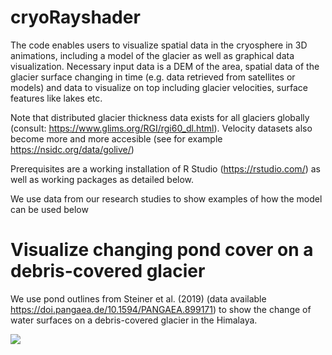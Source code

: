 # cryoRayshader

The code enables users to visualize spatial data in the cryosphere in 3D animations, including a model of the glacier as well as graphical data visualization.
Necessary input data is a DEM of the area, spatial data of the glacier surface changing in time (e.g. data retrieved from satellites or models) and data to visualize on top including glacier velocities, surface features like lakes etc.

Note that distributed glacier thickness data exists for all glaciers globally (consult: https://www.glims.org/RGI/rgi60_dl.html). 
Velocity datasets also become more and more accesible (see for example https://nsidc.org/data/golive/)

Prerequisites are a working installation of R Studio (https://rstudio.com/) as well as working packages as detailed below.

We use data from our research studies to show examples of how the model can be used below

# Visualize changing pond cover on a debris-covered glacier
We use pond outlines from Steiner et al. (2019) (data available https://doi.pangaea.de/10.1594/PANGAEA.899171) to show the change of water surfaces on a debris-covered glacier in the Himalaya.

![](https://github.com/fidelsteiner/cryoRayshader/blob/master/exampleViz/ponds_example.gif)

